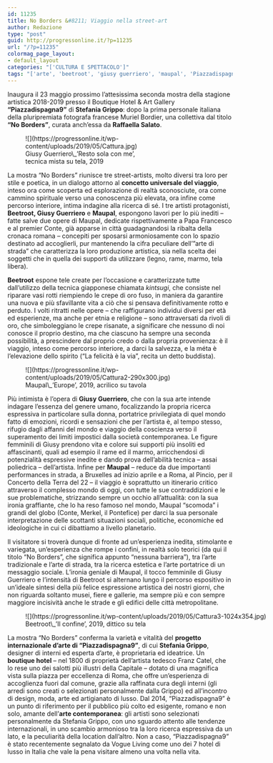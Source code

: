 ```yaml
---
id: 11235
title: No Borders &#8211; Viaggio nella street-art
author: Redazione
type: "post"
guid: http://progressonline.it/?p=11235
url: "/?p=11235"
colormag_page_layout:
- default_layout
categories: "['CULTURA E SPETTACOLO']"
tags: "['arte', 'beetroot', 'giusy guerriero', 'maupal', 'Piazzadispagna9', 'raffaella salato', 'Roma', 'street art']"
---
```


Inaugura il 23 maggio prossimo l’attesissima seconda mostra della stagione artistica 2018-2019 presso il Boutique Hotel &amp; Art Gallery **“Piazzadispagna9”** di **Stefania Grippo**: dopo la prima personale italiana della pluripremiata fotografa francese Muriel Bordier, una collettiva dal titolo **“No Borders”**, curata anch’essa da **Raffaella Salato**.

<figure aria-describedby="caption-attachment-11238" class="wp-caption alignleft" id="attachment_11238" style="width: 280px">![](https://progressonline.it/wp-content/uploads/2019/05/Cattura.jpg)<figcaption class="wp-caption-text" id="caption-attachment-11238">Giusy Guerriero\_’Resto sola con me’, tecnica mista su tela, 2019</figcaption></figure>

La mostra “No Borders” riunisce tre street-artists, molto diversi tra loro per stile e poetica, in un dialogo attorno al **concetto universale del viaggio**, inteso ora come scoperta ed esplorazione di realtà sconosciute, ora come cammino spirituale verso una conoscenza più elevata, ora infine come percorso interiore, intima indagine alla ricerca di sé. I tre artisti protagonisti, **Beetroot, Giusy Guerriero** e **Maupal**, espongono lavori per lo più inediti – fatte salve due opere di Maupal, dedicate rispettivamente a Papa Francesco e al premier Conte, già apparse in città guadagnandosi la ribalta della cronaca romana – concepiti per sposarsi armoniosamente con lo spazio destinato ad accoglierli, pur mantenendo la cifra peculiare dell’”arte di strada” che caratterizza la loro produzione artistica, sia nella scelta dei soggetti che in quella dei supporti da utilizzare (legno, rame, marmo, tela libera).

**Beetroot** espone tele create per l’occasione e caratterizzate tutte dall’utilizzo della tecnica giapponese chiamata *kintsugi*, che consiste nel riparare vasi rotti riempiendo le crepe di oro fuso, in maniera da garantire una nuova e più sfavillante vita a ciò che si pensava definitivamente rotto e perduto. I volti ritratti nelle opere – che raffigurano individui diversi per età ed esperienze, ma anche per etnia e religione – sono attraversati da rivoli di oro, che simboleggiano le crepe risanate, a significare che nessuno di noi conosce il proprio destino, ma che ciascuno ha sempre una seconda possibilità, a prescindere dal proprio credo o dalla propria provenienza: è il viaggio, inteso come percorso interiore, a darci la salvezza, e la méta è l’elevazione dello spirito (“La felicità è la via”, recita un detto buddista).

<figure aria-describedby="caption-attachment-11236" class="wp-caption alignright" id="attachment_11236" style="width: 349px">![](https://progressonline.it/wp-content/uploads/2019/05/Cattura2-290x300.jpg)<figcaption class="wp-caption-text" id="caption-attachment-11236">Maupal\_’Europe’, 2019, acrilico su tavola</figcaption></figure>

Più intimista è l’opera di **Giusy Guerriero**, che con la sua arte intende indagare l’essenza del genere umano, focalizzando la propria ricerca espressiva in particolare sulla donna, portatrice privilegiata di quel mondo fatto di emozioni, ricordi e sensazioni che per l’artista è, al tempo stesso, rifugio dagli affanni del mondo e viaggio della coscienza verso il superamento dei limiti impostici dalla società contemporanea. Le figure femminili di Giusy prendono vita e colore sui supporti più insoliti ed affascinanti, quali ad esempio il rame ed il marmo, arricchendosi di potenzialità espressive inedite e dando prova dell’abilità tecnica – assai poliedrica – dell’artista. Infine per **Maupal** – reduce da due importanti performances in strada, a Bruxelles ad inizio aprile e a Roma, al Pincio, per il Concerto della Terra del 22 – il viaggio è soprattutto un itinerario critico attraverso il complesso mondo di oggi, con tutte le sue contraddizioni e le sue problematiche, strizzando sempre un occhio all’attualità: con la sua ironia graffiante, che lo ha reso famoso nel mondo, Maupal “scomoda” i grandi del globo (Conte, Merkel, il Pontefice) per darci la sua personale interpretazione delle scottanti situazioni sociali, politiche, economiche ed ideologiche in cui ci dibattiamo a livello planetario.

Il visitatore si troverà dunque di fronte ad un’esperienza inedita, stimolante e variegata, un’esperienza che rompe i confini, in realtà solo teorici (da qui il titolo “No Borders”, che significa appunto “nessuna barriera”), tra l’arte tradizionale e l’arte di strada, tra la ricerca estetica e l’arte portatrice di un messaggio sociale. L’ironia geniale di Maupal, il tocco femminile di Giusy Guerriero e l’intensità di Beetroot si alternano lungo il percorso espositivo in un’ideale sintesi della più felice espressione artistica dei nostri giorni, che non riguarda soltanto musei, fiere e gallerie, ma sempre più e con sempre maggiore incisività anche le strade e gli edifici delle città metropolitane.

<figure aria-describedby="caption-attachment-11237" class="wp-caption aligncenter" id="attachment_11237" style="width: 800px">![](https://progressonline.it/wp-content/uploads/2019/05/Cattura3-1024x354.jpg)<figcaption class="wp-caption-text" id="caption-attachment-11237">Beetroot\_’Il confine’, 2019, dittico su tela</figcaption></figure>

La mostra “No Borders” conferma la varietà e vitalità del **progetto internazionale d’arte di “Piazzadispagna9”**, di cui **Stefania Grippo**, designer di interni ed esperta d’arte, è proprietaria ed ideatrice. Un **boutique hotel** – nel 1800 di proprietà dell’artista tedesco Franz Catel, che lo rese uno dei salotti più illustri della Capitale – dotato di una magnifica vista sulla piazza per eccellenza di Roma, che offre un’esperienza di accoglienza fuori dal comune, grazie alla raffinata cura degli interni (gli arredi sono creati o selezionati personalmente dalla Grippo) ed all’incontro di design, moda, arte ed artigianato di lusso. Dal 2014, “Piazzadispagna9” è un punto di riferimento per il pubblico più colto ed esigente, romano e non solo, amante dell’**arte contemporanea**: gli artisti sono selezionati personalmente da Stefania Grippo, con uno sguardo attento alle tendenze internazionali, in uno scambio armonioso tra la loro ricerca espressiva da un lato, e la peculiarità della location dall’altro. Non a caso, “Piazzadispagna9” è stato recentemente segnalato da Vogue Living come uno dei 7 hotel di lusso in Italia che vale la pena visitare almeno una volta nella vita.